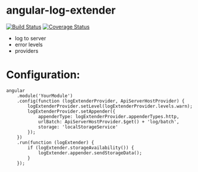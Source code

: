 angular-log-extender
===

[![Build Status](https://travis-ci.org/AndreiShostik/angular-log-extender.svg?branch=master)](https://travis-ci.org/AndreiShostik/angular-log-extender)
[![Coverage Status](https://coveralls.io/repos/AndreiShostik/angular-log-extender/badge.svg?branch=master&service=github)](https://coveralls.io/github/AndreiShostik/angular-log-extender?branch=master)

+ log to server
+ error levels
+ providers

# Configuration:

    angular
        .module('YourModule')
        .config(function (logExtenderProvider, ApiServerHostProvider) {
            logExtenderProvider.setLevel(logExtenderProvider.levels.warn);
            logExtenderProvider.setAppender({
                appenderType: logExtenderProvider.appenderTypes.http,
                urlBatch: ApiServerHostProvider.$get() + 'log/batch',
                storage: 'localStorageService'
            });
        })
        .run(function (logExtender) {
            if (logExtender.storageAvailability()) {
                logExtender.appender.sendStorageData();
            }
        });
